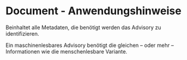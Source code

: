 # Document - Anwendungshinweise

Beinhaltet alle Metadaten, die benötigt werden das Advisory zu identifizieren.

Ein maschinenlesbares Advisory benötigt die gleichen – oder mehr – Informationen wie die menschenlesbare Variante.
